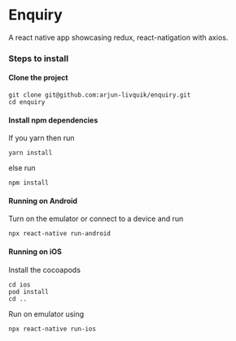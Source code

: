 # Enquiry
A react native app showcasing redux, react-natigation with axios.

### Steps to install
#### Clone the project
    git clone git@github.com:arjun-livquik/enquiry.git
    cd enquiry
 #### Install npm dependencies
If you yarn then run

    yarn install

else run

    npm install
    
    
#### Running on Android
Turn on the emulator or connect to a device and run

    npx react-native run-android
#### Running on iOS
Install the cocoapods

    cd ios
    pod install
    cd ..
Run on emulator using

    npx react-native run-ios

